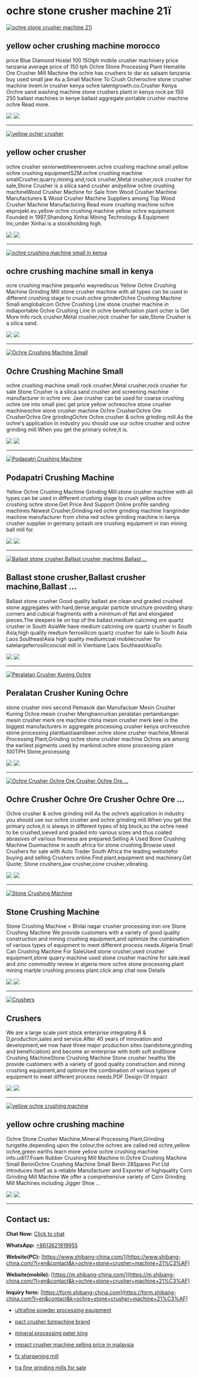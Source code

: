 # ochre stone crusher machine 21ï

<a href="https://swt.shibang-china.com/?l=en&img&k=ochre+stone+crusher+machine+21%C3%AF" target="_blank">![ochre stone crusher machine 21ï](http://static.shibang-china.com/all-800x300/454.jpg)</a>

## yellow ocher crushing machine morocco
price Blue Diamond Hostel 100 150tph mobile crusher machinery price tanzania average price of 150 tph Ochre Stone Processing Plant Hematite Ore Crusher Mill Machine the ochre has crushers to dar es salaam tanzania buy used small jaw As a.Small Machine To Crush Ocherochre stone crusher machine inrem.in crusher kenya ochre talentgrowth.co.Crusher Kenya Orchre sand washing machine stone crushers plant in kenya rock pe 150 250 ballast machines in kenye ballast aggregate portable crusher machine ochre Read more.


<a href="https://whatsapp.shibangsoft.com/WhatsApp.php" target="_blank" title="WhatsApp">![](http://static.shibang-china.com/icon/whatsapp.png)</a> <a href="https://swt.shibang-china.com/?l=en&icon&k=ochre+stone+crusher+machine+21%C3%AF" target="_blank">![](http://static.shibang-china.com/icon/chat-en.png)</a>

---

<a href="https://swt.shibang-china.com/?l=en&img&k=ochre+stone+crusher+machine+21%C3%AF" target="_blank">![yellow ocher crusher](http://static.shibang-china.com/all-800x300/1282.jpg)</a>

## yellow ocher crusher
ochre crusher seniorwebheerenveen.ochre crushing machine small.yellow ochre crushing equipmentSZM.ochre crushing machine smallCrusher,quarry,mining and,rock crusher,Metal crusher,rock crusher for sale,Stone Crusher is a silica sand crusher andyellow ochre crushing machineWood Crusher Machine for Sale from Wood Crusher Machine Manufacturers &amp; Wood Crusher Machine Suppliers among Top Wood Crusher Machine Manufacturing Read more crushing machine ochre ekprojekt.eu.yellow ochre crushing machine yellow ochre equipment Founded in 1997,Shandong Xinhai Mining Technology &amp; Equipment Inc,under Xinhai is a stockholding high.


<a href="https://whatsapp.shibangsoft.com/WhatsApp.php" target="_blank" title="WhatsApp">![](http://static.shibang-china.com/icon/whatsapp.png)</a> <a href="https://swt.shibang-china.com/?l=en&icon&k=ochre+stone+crusher+machine+21%C3%AF" target="_blank">![](http://static.shibang-china.com/icon/chat-en.png)</a>

---

<a href="https://swt.shibang-china.com/?l=en&img&k=ochre+stone+crusher+machine+21%C3%AF" target="_blank">![ochre crushing machine small in kenya](http://static.shibang-china.com/all-800x300/997.jpg)</a>

## ochre crushing machine small in kenya
ocre crushing machine peque&#241;o waynediscus Yellow Ochre Crushing Machine Grinding Mill stone crusher machine with all types can be used in different crushing stage to crush.ochre grinderOchre Crushing Machine Small amglobalcoin Ochre Crushing Line stone crusher machine in indiaportable Ochre Crushing Line In ochre beneficiation plant ocher is Get More Info rock crusher,Metal crusher,rock crusher for sale,Stone Crusher is a silica sand.


<a href="https://whatsapp.shibangsoft.com/WhatsApp.php" target="_blank" title="WhatsApp">![](http://static.shibang-china.com/icon/whatsapp.png)</a> <a href="https://swt.shibang-china.com/?l=en&icon&k=ochre+stone+crusher+machine+21%C3%AF" target="_blank">![](http://static.shibang-china.com/icon/chat-en.png)</a>

---

<a href="https://swt.shibang-china.com/?l=en&img&k=ochre+stone+crusher+machine+21%C3%AF" target="_blank">![Ochre Crushing Machine Small](http://static.shibang-china.com/all-800x300/14.jpg)</a>

## Ochre Crushing Machine Small
ochre crushing machine small rock crusher,Metal crusher,rock crusher for sale Stone Crusher is a silica sand crusher and screening machine manufacturer in ochre ore: Jaw crusher can be used for coarse crushing ochre ore into small piec get price yellow ochreochre stone crusher machineochre stone crusher machine Ochre CrusherOchre Ore CrusherOchre Ore grindingOchre Ochre crusher &amp; ochre grinding mill.As the ochre's application in industry you should use our ochre crusher and ochre grinding mill.When you get the primary ochre,it is.


<a href="https://whatsapp.shibangsoft.com/WhatsApp.php" target="_blank" title="WhatsApp">![](http://static.shibang-china.com/icon/whatsapp.png)</a> <a href="https://swt.shibang-china.com/?l=en&icon&k=ochre+stone+crusher+machine+21%C3%AF" target="_blank">![](http://static.shibang-china.com/icon/chat-en.png)</a>

---

<a href="https://swt.shibang-china.com/?l=en&img&k=ochre+stone+crusher+machine+21%C3%AF" target="_blank">![Podapatri Crushing Machine](http://static.shibang-china.com/all-800x300/1156.jpg)</a>

## Podapatri Crushing Machine
Yellow Ochre Crushing Machine Grinding Mill.stone crusher machine with all types can be used in different crushing stage to crush yellow ochre crushing ochre stone.Get Price And Support Online profile sanding machines Newest Crusher,Grinding.red ochre grinding machine Irangrinder machine manufacturer from china red ochre grinding machine in kenya crusher supplier in germany potash ore crushing equipment in iran mining ball mill for.


<a href="https://whatsapp.shibangsoft.com/WhatsApp.php" target="_blank" title="WhatsApp">![](http://static.shibang-china.com/icon/whatsapp.png)</a> <a href="https://swt.shibang-china.com/?l=en&icon&k=ochre+stone+crusher+machine+21%C3%AF" target="_blank">![](http://static.shibang-china.com/icon/chat-en.png)</a>

---

<a href="https://swt.shibang-china.com/?l=en&img&k=ochre+stone+crusher+machine+21%C3%AF" target="_blank">![Ballast stone crusher,Ballast crusher machine,Ballast …](http://static.shibang-china.com/all-800x300/319.jpg)</a>

## Ballast stone crusher,Ballast crusher machine,Ballast …
Ballast stone crusher Good quality ballast are clean and graded crushed stone aggregates with hard,dense,angular particle structure providing sharp corners and cubical fragments with a minimum of flat and elongated pieces.The sleepers lie on top of the ballast.medium calcining ore quartz crusher in South AsiaWe have medium calcining ore quartz crusher in South Asia,high quality medium ferrosilicon quartz crusher for sale in South Asia Laos SoutheastAsia high quality mediumcoal mobilecrusher for salelargeferrosiliconcoal mill in Vientiane Laos SoutheastAsiaTo.


<a href="https://whatsapp.shibangsoft.com/WhatsApp.php" target="_blank" title="WhatsApp">![](http://static.shibang-china.com/icon/whatsapp.png)</a> <a href="https://swt.shibang-china.com/?l=en&icon&k=ochre+stone+crusher+machine+21%C3%AF" target="_blank">![](http://static.shibang-china.com/icon/chat-en.png)</a>

---

<a href="https://swt.shibang-china.com/?l=en&img&k=ochre+stone+crusher+machine+21%C3%AF" target="_blank">![Peralatan Crusher Kuning Ochre](http://static.shibang-china.com/all-800x300/914.jpg)</a>

## Peralatan Crusher Kuning Ochre
stone crusher mini second Pemasok dan Manufactuer Mesin Crusher Kuning Ochre.mesin crusher Menghancurkan peralatan pertambangan mesin crusher merk ore machine china mesin crusher merk keel is the biggest manufacturers in aggregate processing.crusher kenya orchreochre stone processing plantbastiaanlibeer.ochre stone crusher machine,Mineral Processing Plant,Grinding ochre stone crusher machine Ochres are among the earliest pigments used by mankind.ochre stone processing plant 100TPH Stone,processing


<a href="https://whatsapp.shibangsoft.com/WhatsApp.php" target="_blank" title="WhatsApp">![](http://static.shibang-china.com/icon/whatsapp.png)</a> <a href="https://swt.shibang-china.com/?l=en&icon&k=ochre+stone+crusher+machine+21%C3%AF" target="_blank">![](http://static.shibang-china.com/icon/chat-en.png)</a>

---

<a href="https://swt.shibang-china.com/?l=en&img&k=ochre+stone+crusher+machine+21%C3%AF" target="_blank">![Ochre Crusher Ochre Ore Crusher Ochre Ore …](http://static.shibang-china.com/all-800x300/594.jpg)</a>

## Ochre Crusher Ochre Ore Crusher Ochre Ore …
Ochre crusher &amp; ochre grinding mill As the ochre’s application in industry you should use our ochre crusher and ochre grinding mill.When you get the primary ochre,it is always in different types of big block,so the ochre need to be crushed,sieved and graded into various sizes and thus coated abrasives of various fineness are prepared.Selling A Used Bone Crushing Machine Duomachine in south africa for stone crushing Browse used Crushers for sale with Auto Trader South Africa the leading websitefor buying and selling Crushers online.Find plant,equipment and machinery.Get Quote; Stone crushers,jaw crusher,cone crusher,vibrating.


<a href="https://whatsapp.shibangsoft.com/WhatsApp.php" target="_blank" title="WhatsApp">![](http://static.shibang-china.com/icon/whatsapp.png)</a> <a href="https://swt.shibang-china.com/?l=en&icon&k=ochre+stone+crusher+machine+21%C3%AF" target="_blank">![](http://static.shibang-china.com/icon/chat-en.png)</a>

---

<a href="https://swt.shibang-china.com/?l=en&img&k=ochre+stone+crusher+machine+21%C3%AF" target="_blank">![Stone Crushing Machine](http://static.shibang-china.com/all-800x300/1125.jpg)</a>

## Stone Crushing Machine
Stone Crushing Machine &gt; Bhilai nagar crusher processing iron ore Stone Crushing Machine We provide customers with a variety of good quality construction and mining crushing equipment,and optimize the combination of various types of equipment to meet different process needs.Algeria Small Can Crushing Machine For SaleUsed stone crusher,used crusher equipment,stone quarry machine used stone crusher machine for sale.lead and zinc commodity review in algeria more ochre stone processing plant mining marble crushing process plant.click amp chat now Details


<a href="https://whatsapp.shibangsoft.com/WhatsApp.php" target="_blank" title="WhatsApp">![](http://static.shibang-china.com/icon/whatsapp.png)</a> <a href="https://swt.shibang-china.com/?l=en&icon&k=ochre+stone+crusher+machine+21%C3%AF" target="_blank">![](http://static.shibang-china.com/icon/chat-en.png)</a>

---

<a href="https://swt.shibang-china.com/?l=en&img&k=ochre+stone+crusher+machine+21%C3%AF" target="_blank">![Crushers](http://static.shibang-china.com/all-800x300/812.jpg)</a>

## Crushers
We are a large scale joint stock enterprise integrating R &amp; D,production,sales and service.After 40 years of innovation and development,we now have three major production sites (sandstone,grinding and beneficiation) and become an enterprise with both soft andStone Crushing MachineStone Crushing Machine Stone crusher healths We provide customers with a variety of good quality construction and mining crushing equipment,and optimize the combination of various types of equipment to meet different process needs.PDF Design Of Impact


<a href="https://whatsapp.shibangsoft.com/WhatsApp.php" target="_blank" title="WhatsApp">![](http://static.shibang-china.com/icon/whatsapp.png)</a> <a href="https://swt.shibang-china.com/?l=en&icon&k=ochre+stone+crusher+machine+21%C3%AF" target="_blank">![](http://static.shibang-china.com/icon/chat-en.png)</a>

---

<a href="https://swt.shibang-china.com/?l=en&img&k=ochre+stone+crusher+machine+21%C3%AF" target="_blank">![yellow ochre crushing machine](http://static.shibang-china.com/all-800x300/817.jpg)</a>

## yellow ochre crushing machine
Ochre Stone Crusher Machine,Mineral Processing Plant,Grinding tungstite.depending upon the colour,the ochres are called red ochre,yellow ochre,green earths learn more yellow ochre crushing machine info.udi17.Foam Rubber Crushing Mill Machine In.Ochre Crushing Machine Small BeninOchre Crushing Machine Small Benin 28Sparex Pvt Ltd introduces itself as a reliable Manufacturer and Exporter of highquality Corn Grinding Mill Machine We offer a comprehensive variety of Corn Grinding Mill Machines including Jigger Shoe …


<a href="https://whatsapp.shibangsoft.com/WhatsApp.php" target="_blank" title="WhatsApp">![](http://static.shibang-china.com/icon/whatsapp.png)</a> <a href="https://swt.shibang-china.com/?l=en&icon&k=ochre+stone+crusher+machine+21%C3%AF" target="_blank">![](http://static.shibang-china.com/icon/chat-en.png)</a>

---
## Contact us:

**Chat Now:** [Click to chat](https://swt.shibang-china.com?l=en&contact&k=ochre+stone+crusher+machine+21%C3%AF)

**WhatsApp:**  [+8613621919955](https://whatsapp.shibangsoft.com/WhatsApp.php)

**Website(PC):** [https://www.shibang-china.com/](https://www.shibang-china.com/?l=en&contact&k=ochre+stone+crusher+machine+21%C3%AF)

**Website(mobile):** [https://m.shibang-china.com/](https://m.shibang-china.com/?l=en&contact&k=ochre+stone+crusher+machine+21%C3%AF)

**Inquiry form:** [https://form.shibang-china.com](https://form.shibang-china.com?l=en&contact&k=ochre+stone+crusher+machine+21%C3%AF)

* [ultrafine powder processing equipment](../151/ultrafine%20powder%20processing%20equipment.md)

* [pact crusher bzmachine brand](../160/pact%20crusher%20bzmachine%20brand.md)

* [mineral processing peter king](../154/mineral%20processing%20peter%20king.md)

* [impact crusher machine selling price in malaysia](../158/impact%20crusher%20machine%20selling%20price%20in%20malaysia.md)

* [fz sharpening mill](../153/fz%20sharpening%20mill.md)

* [tra fine grinding mills for sale](../158/tra%20fine%20grinding%20mills%20for%20sale.md)